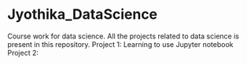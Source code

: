 # Jyothika_DataScience
Course work for data science. All the projects related to data science is present in this repository.
Project 1: Learning to use Jupyter notebook
Project 2:

